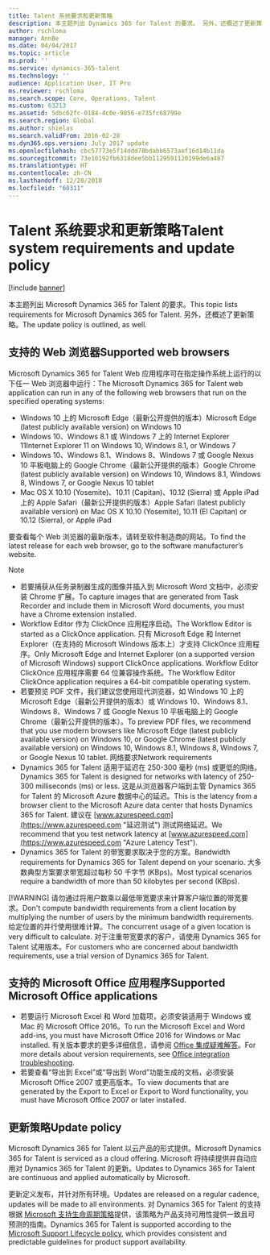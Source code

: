 ```yaml
---
title: Talent 系统要求和更新策略
description: 本主题列出 Dynamics 365 for Talent 的要求。 另外，还概述了更新策略。
author: rschloma
manager: AnnBe
ms.date: 04/04/2017
ms.topic: article
ms.prod: ''
ms.service: dynamics-365-talent
ms.technology: ''
audience: Application User, IT Pro
ms.reviewer: rschloma
ms.search.scope: Core, Operations, Talent
ms.custom: 63213
ms.assetid: 5dbc62fc-0184-4c0e-9856-e735fc68799e
ms.search.region: Global
ms.author: shielas
ms.search.validFrom: 2016-02-28
ms.dyn365.ops.version: July 2017 update
ms.openlocfilehash: cbc57773e5f14ddd78bdabb6573aef16d14b11da
ms.sourcegitcommit: 73e10192fb6318dee5bb1129591120199de6a487
ms.translationtype: HT
ms.contentlocale: zh-CN
ms.lasthandoff: 12/20/2018
ms.locfileid: "60311"
---
```

# <a name="talent-system-requirements-and-update-policy"></a><span data-ttu-id="1a349-104">Talent 系统要求和更新策略</span><span class="sxs-lookup"><span data-stu-id="1a349-104">Talent system requirements and update policy</span></span>

[!include [banner](includes/banner.md)]

<span data-ttu-id="1a349-105">本主题列出 Microsoft Dynamics 365 for Talent 的要求。</span><span class="sxs-lookup"><span data-stu-id="1a349-105">This topic lists requirements for Microsoft Dynamics 365 for Talent.</span></span> <span data-ttu-id="1a349-106">另外，还概述了更新策略。</span><span class="sxs-lookup"><span data-stu-id="1a349-106">The update policy is outlined, as well.</span></span>

## <a name="supported-web-browsers"></a><span data-ttu-id="1a349-107">支持的 Web 浏览器</span><span class="sxs-lookup"><span data-stu-id="1a349-107">Supported web browsers</span></span>

<span data-ttu-id="1a349-108">Microsoft Dynamics 365 for Talent Web 应用程序可在指定操作系统上运行的以下任一 Web 浏览器中运行：</span><span class="sxs-lookup"><span data-stu-id="1a349-108">The Microsoft Dynamics 365 for Talent web application can run in any of the following web browsers that run on the specified operating systems:</span></span> 

*   <span data-ttu-id="1a349-109">Windows 10 上的 Microsoft Edge（最新公开提供的版本）</span><span class="sxs-lookup"><span data-stu-id="1a349-109">Microsoft Edge (latest publicly available version) on Windows 10</span></span>
*   <span data-ttu-id="1a349-110">Windows 10、Windows 8.1 或 Windows 7 上的 Internet Explorer 11</span><span class="sxs-lookup"><span data-stu-id="1a349-110">Internet Explorer 11 on Windows 10, Windows 8.1, or Windows 7</span></span>
*   <span data-ttu-id="1a349-111">Windows 10、Windows 8.1、Windows 8、Windows 7 或 Google Nexus 10 平板电脑上的 Google Chrome（最新公开提供的版本）</span><span class="sxs-lookup"><span data-stu-id="1a349-111">Google Chrome (latest publicly available version) on Windows 10, Windows 8.1, Windows 8, Windows 7, or Google Nexus 10 tablet</span></span>
*   <span data-ttu-id="1a349-112">Mac OS X 10.10 (Yosemite)、10.11 (Capitan)、10.12 (Sierra) 或 Apple iPad 上的 Apple Safari（最新公开提供的版本）</span><span class="sxs-lookup"><span data-stu-id="1a349-112">Apple Safari (latest publicly available version) on Mac OS X 10.10 (Yosemite), 10.11 (El Capitan) or 10.12 (Sierra), or Apple iPad</span></span>

<span data-ttu-id="1a349-113">要查看每个 Web 浏览器的最新版本，请转至软件制造商的网站。</span><span class="sxs-lookup"><span data-stu-id="1a349-113">To find the latest release for each web browser, go to the software manufacturer’s website.</span></span> 

> [!NOTE]
> * <span data-ttu-id="1a349-114">若要捕获从任务录制器生成的图像并插入到 Microsoft Word 文档中，必须安装 Chrome 扩展。</span><span class="sxs-lookup"><span data-stu-id="1a349-114">To capture images that are generated from Task Recorder and include them in Microsoft Word documents, you must have a Chrome extension installed.</span></span> 
> * <span data-ttu-id="1a349-115">Workflow Editor 作为 ClickOnce 应用程序启动。</span><span class="sxs-lookup"><span data-stu-id="1a349-115">The Workflow Editor is started as a ClickOnce application.</span></span> <span data-ttu-id="1a349-116">只有 Microsoft Edge 和 Internet Explorer（在支持的 Microsoft Windows 版本上）才支持 ClickOnce 应用程序。</span><span class="sxs-lookup"><span data-stu-id="1a349-116">Only Microsoft Edge and Internet Explorer (on a supported version of Microsoft Windows) support ClickOnce applications.</span></span> <span data-ttu-id="1a349-117">Workflow Editor ClickOnce 应用程序需要 64 位兼容操作系统。</span><span class="sxs-lookup"><span data-stu-id="1a349-117">The Workflow Editor ClickOnce application requires a 64-bit compatible operating system.</span></span>
> * <span data-ttu-id="1a349-118">若要预览 PDF 文件，我们建议您使用现代浏览器，如 Windows 10 上的 Microsoft Edge（最新公开提供的版本）或 Windows 10、Windows 8.1、Windows 8、Windows 7 或 Google Nexus 10 平板电脑上的 Google Chrome（最新公开提供的版本）。</span><span class="sxs-lookup"><span data-stu-id="1a349-118">To preview PDF files, we recommend that you use modern browsers like Microsoft Edge (latest publicly available version) on Windows 10, or Google Chrome (latest publicly available version) on Windows 10, Windows 8.1, Windows 8, Windows 7, or Google Nexus 10 tablet.</span></span>
>   <span data-ttu-id="1a349-119">网络要求</span><span class="sxs-lookup"><span data-stu-id="1a349-119">Network requirements</span></span>
> * <span data-ttu-id="1a349-120">Dynamics 365 for Talent 适用于延迟在 250-300 毫秒 (ms) 或更低的网络。</span><span class="sxs-lookup"><span data-stu-id="1a349-120">Dynamics 365 for Talent is designed for networks with latency of 250-300 milliseconds (ms) or less.</span></span> <span data-ttu-id="1a349-121">这是从浏览器客户端到主管 Dynamics 365 for Talent 的 Microsoft Azure 数据中心的延迟。</span><span class="sxs-lookup"><span data-stu-id="1a349-121">This is the latency from a browser client to the Microsoft Azure data center that hosts Dynamics 365 for Talent.</span></span> <span data-ttu-id="1a349-122">建议在 [www.azurespeed.com](https://www.azurespeed.com "延迟测试") 测试网络延迟。</span><span class="sxs-lookup"><span data-stu-id="1a349-122">We recommend that you test network latency at [www.azurespeed.com](https://www.azurespeed.com "Azure Latency Test").</span></span>
> * <span data-ttu-id="1a349-123">Dynamics 365 for Talent 的带宽要求取决于您的方案。</span><span class="sxs-lookup"><span data-stu-id="1a349-123">Bandwidth requirements for Dynamics 365 for Talent depend on your scenario.</span></span> <span data-ttu-id="1a349-124">大多数典型方案要求带宽超过每秒 50 千字节 (KBps)。</span><span class="sxs-lookup"><span data-stu-id="1a349-124">Most typical scenarios require a bandwidth of more than 50 kilobytes per second (KBps).</span></span>
> 
> [!WARNING]
> <span data-ttu-id="1a349-125">请勿通过将用户数乘以最低带宽要求来计算客户端位置的带宽要求。</span><span class="sxs-lookup"><span data-stu-id="1a349-125">Don't compute bandwidth requirements from a client location by multiplying the number of users by the minimum bandwidth requirements.</span></span> <span data-ttu-id="1a349-126">给定位置的并行使用很难计算。</span><span class="sxs-lookup"><span data-stu-id="1a349-126">The concurrent usage of a given location is very difficult to calculate.</span></span> <span data-ttu-id="1a349-127">对于注重带宽要求的客户，请使用 Dynamics 365 for Talent 试用版本。</span><span class="sxs-lookup"><span data-stu-id="1a349-127">For customers who are concerned about bandwidth requirements, use a trial version of Dynamics 365 for Talent.</span></span>

## <a name="supported-microsoft-office-applications"></a><span data-ttu-id="1a349-128">支持的 Microsoft Office 应用程序</span><span class="sxs-lookup"><span data-stu-id="1a349-128">Supported Microsoft Office applications</span></span>

* <span data-ttu-id="1a349-129">若要运行 Microsoft Excel 和 Word 加载项，必须安装适用于 Windows 或 Mac 的 Microsoft Office 2016。</span><span class="sxs-lookup"><span data-stu-id="1a349-129">To run the Microsoft Excel and Word add-ins, you must have Microsoft Office 2016 for Windows or Mac installed.</span></span> <span data-ttu-id="1a349-130">有关版本要求的更多详细信息，请参阅 [Office 集成疑难解答](../dev-itpro/office-integration/office-integration-troubleshooting.md "Office 集成疑难解答")。</span><span class="sxs-lookup"><span data-stu-id="1a349-130">For more details about version requirements, see [Office integration troubleshooting](../dev-itpro/office-integration/office-integration-troubleshooting.md "Office integration troubleshooting").</span></span>
* <span data-ttu-id="1a349-131">若要查看“导出到 Excel”或“导出到 Word”功能生成的文档，必须安装 Microsoft Office 2007 或更高版本。</span><span class="sxs-lookup"><span data-stu-id="1a349-131">To view documents that are generated by the Export to Excel or Export to Word functionality, you must have Microsoft Office 2007 or later installed.</span></span>

## <a name="update-policy"></a><span data-ttu-id="1a349-132">更新策略</span><span class="sxs-lookup"><span data-stu-id="1a349-132">Update policy</span></span>

<span data-ttu-id="1a349-133">Microsoft Dynamics 365 for Talent 以云产品的形式提供。</span><span class="sxs-lookup"><span data-stu-id="1a349-133">Microsoft Dynamics 365 for Talent is serviced as a cloud offering.</span></span> <span data-ttu-id="1a349-134">Microsoft 将持续提供并自动应用对 Dynamics 365 for Talent 的更新。</span><span class="sxs-lookup"><span data-stu-id="1a349-134">Updates to Dynamics 365 for Talent are continuous and applied automatically by Microsoft.</span></span>

<span data-ttu-id="1a349-135">更新定义发布，并针对所有环境。</span><span class="sxs-lookup"><span data-stu-id="1a349-135">Updates are released on a regular cadence, updates will be made to all environments.</span></span>  <span data-ttu-id="1a349-136">对 Dynamics 365 for Talent 的支持根据 [Microsoft 支持生命周期策略](https://support.microsoft.com/en-us/gp/lifecycle#gp/OSSLpolicy "Microsoft 支持生命周期")提供，该策略为产品支持可用性提供一致且可预测的指南。</span><span class="sxs-lookup"><span data-stu-id="1a349-136">Dynamics 365 for Talent is supported according to the [Microsoft Support Lifecycle policy](https://support.microsoft.com/en-us/gp/lifecycle#gp/OSSLpolicy "Microsoft Support Lifecycle"), which provides consistent and predictable guidelines for product support availability.</span></span>
